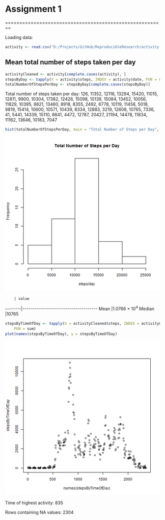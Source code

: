 # Assignment 1
========================================================

Loading data:


```r
activity <- read.csv("D:/Projects/GitHub/ReproducibleResearch/activity.csv")
```


## Mean total number of steps taken per day


```r
activityCleaned <- activity[complete.cases(activity), ]
stepsByDay <- tapply(X = activity$steps, INDEX = activity$date, FUN = sum)
totalNumberOfStepsPerDay <- stepsByDay[complete.cases(stepsByDay)]
```


Total number of steps taken per day:
126, 11352, 12116, 13294, 15420, 11015, 12811, 9900, 10304, 17382, 12426, 15098, 10139, 15084, 13452, 10056, 11829, 10395, 8821, 13460, 8918, 8355, 2492, 6778, 10119, 11458, 5018, 9819, 15414, 10600, 10571, 10439, 8334, 12883, 3219, 12608, 10765, 7336, 41, 5441, 14339, 15110, 8841, 4472, 12787, 20427, 21194, 14478, 11834, 11162, 13646, 10183, 7047


```r
hist(totalNumberOfStepsPerDay, main = "Total Number of Steps per Day", xlab = "steps/day")
```

![plot of chunk unnamed-chunk-3](figure/unnamed-chunk-3.png) 


        | value
--------|--------------------------------------
Mean    |1.0766 &times; 10<sup>4</sup>
Median  |10765


```r
stepsByTimeOfDay <- tapply(X = activityCleaned$steps, INDEX = activityCleaned$interval, 
    FUN = sum)
plot(names(stepsByTimeOfDay), y = stepsByTimeOfDay)
```

![plot of chunk unnamed-chunk-4](figure/unnamed-chunk-4.png) 


Time of highest activity: 835

Rows containing NA values: 2304




